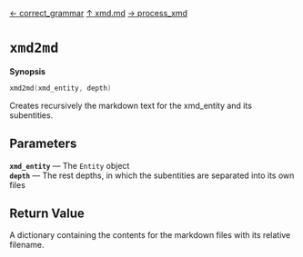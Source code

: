 [&#8592; correct_grammar](xmd--correct_grammar.md) [&#8593; xmd.md](xmd.md) [&#8594; process_xmd](xmd--process_xmd.md)
# `xmd2md`
**Synopsis**

```cpp
xmd2md(xmd_entity, depth)
```

Creates recursively the markdown text for the xmd_entity and its subentities.


## Parameters
**`xmd_entity`** &#8213; The `Entity` object  
**`depth`** &#8213; The rest depths, in which the subentities are separated into its own files  
## Return Value

A dictionary containing the contents for the markdown files with its relative filename.


